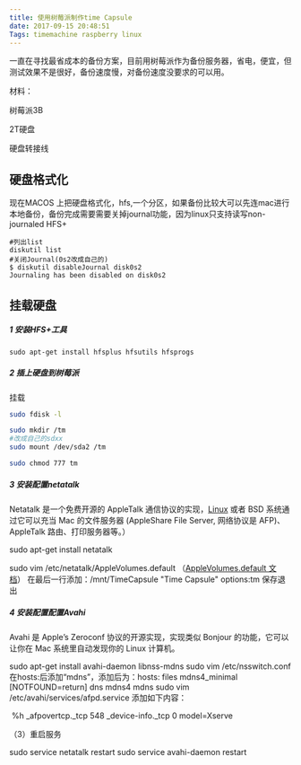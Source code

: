 ```yaml
---
title: 使用树莓派制作time Capsule
date: 2017-09-15 20:48:51
Tags: timemachine raspberry linux
---
```

​	一直在寻找最省成本的备份方案，目前用树莓派作为备份服务器，省电，便宜，但测试效果不是很好，备份速度慢，对备份速度没要求的可以用。

材料：

树莓派3B

2T硬盘

硬盘转接线



## 硬盘格式化

现在MACOS 上把硬盘格式化，hfs,一个分区，如果备份比较大可以先连mac进行本地备份，备份完成需要需要关掉journal功能，因为linux只支持读写non-journaled HFS+

```
#列出list
diskutil list
#关闭Journal(0s2改成自己的)
$ diskutil disableJournal disk0s2
Journaling has been disabled on disk0s2
```



## 挂载硬盘

##### 1 安装HFS+工具

`sudo apt-get install hfsplus hfsutils hfsprogs`

##### 2 插上硬盘到树莓派

挂载

```bash 
sudo fdisk -l 

sudo mkdir /tm
#改成自己的sdxx
sudo mount /dev/sda2 /tm

sudo chmod 777 tm
```

##### 3 安装配置netatalk

Netatalk 是一个免费开源的 AppleTalk 通信协议的实现，[Linux](http://lib.csdn.net/base/linux) 或者 BSD 系统通过它可以充当 Mac 的文件服务器 (AppleShare File Server, 网络协议是 AFP)、AppleTalk 路由、打印服务器等。）

sudo apt-get install netatalk

sudo vim  /etc/netatalk/AppleVolumes.default （[AppleVolumes.default 文档](http://netatalk.sourceforge.net/2.0/htmldocs/AppleVolumes.default.5.html)）
在最后一行添加：/mnt/TimeCapsule "Time Capsule" options:tm  保存退出

##### 4 安装配置配置Avahi

Avahi 是 Apple’s Zeroconf 协议的开源实现，实现类似 Bonjour 的功能，它可以让你在 Mac 系统里自动发现你的 Linux 计算机。

sudo apt-get install avahi-daemon libnss-mdns
sudo vim /etc/nsswitch.conf
在hosts:后添加“mdns”，添加后为：hosts:      files mdns4_minimal [NOTFOUND=return] dns mdns4 mdns
sudo vim /etc/avahi/services/afpd.service
添加如下内容：
<?xml version="1.0" standalone='no'?><!--*-nxml-*-->
<!DOCTYPE service-group SYSTEM "avahi-service.dtd">
<service-group>
​    <name replace-wildcards="yes">%h</name>
​    <service>
​        <type>_afpovertcp._tcp</type>
​        <port>548</port>
​    </service>
​    <service>
​        <type>_device-info._tcp</type>
​       <port>0</port>
​        <txt-record>model=Xserve</txt-record>
​    </service>
</service-group>

（3）重启服务

sudo service netatalk restart
sudo service avahi-daemon restart